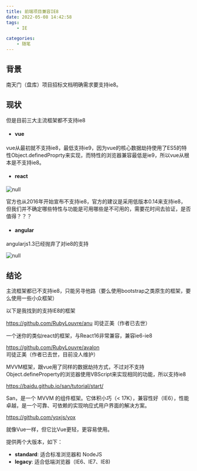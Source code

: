 ```yaml
---
title: 前端项目兼容IE8
date: 2022-05-08 14:42:58
tags:
    - IE

categories:
    - 随笔
---
```



## 背景

南天门（盘库）项目招标文档明确需求要支持ie8。

## 现状

但是目前三大主流框架都不支持ie8

<!-- more -->

- #### vue

vue从最初就不支持ie8，最低支持ie9，因为vue的核心数据劫持使用了ES5的特性Object.definedProprty来实现，而特性的浏览器兼容最低是ie9，所以vue从根本是不支持ie8。

- #### react

![null](https://s2.loli.net/2024/01/08/sG5mPRyxoFlnXZd.png)

官方也从2016年开始宣布不支持ie8，官方的建议是采用低版本0.14来支持ie8，但我们并不确定哪些特性与功能是可用哪些是不可用的，需要花时间去验证，是否值得？？？

- #### angular

angularjs1.3已经抛弃了对ie8的支持

![null](https://s2.loli.net/2024/01/08/YCVNOoplH2kXRvf.png)

## 结论

 主流框架都已不支持ie8，只能另寻他路（要么使用bootstrap之类原生的框架，要么使用一些小众框架）

以下是我找到的支持IE8的框架

https://github.com/RubyLouvre/anu 司徒正美（作者已去世）

一个迷你的类似react的框架，与React16非常兼容，兼容ie6-ie8

https://github.com/RubyLouvre/avalon 司徒正美（作者已去世，目前没人维护）

MVVM框架，跟vue用了同样的数据劫持方式，不过对不支持Object.defineProperty的浏览器使用VBScript来实现相同的功能，所以支持ie8

https://baidu.github.io/san/tutorial/start/

San，是一个 MVVM 的组件框架。它体积小巧（< 17K），兼容性好（IE6），性能卓越，是一个可靠、可依赖的实现响应式用户界面的解决方案。

https://github.com/yoxjs/yox

就像Vue一样，但它比Vue更轻，更容易使用。

提供两个大版本，如下：

- **standard**: 适合标准浏览器和 NodeJS
- **legacy**: 适合低端浏览器（IE6、IE7、IE8)
